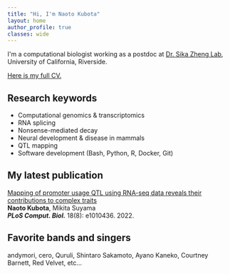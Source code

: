 ```yaml
---
title: "Hi, I'm Naoto Kubota"
layout: home
author_profile: true
classes: wide
---
```


I'm a computational biologist working as a postdoc at [Dr. Sika Zheng Lab](https://zhenglab.ucr.edu/index.htm), University of California, Riverside.

[Here is my full CV.](https://drive.google.com/file/d/1pbPcLWUZR21FRXuJK3W9tI8TyX7vHvvb/view?usp=share_link)

## Research keywords

- Computational genomics & transcriptomics
- RNA splicing
- Nonsense-mediated decay
- Neural development & disease in mammals
- QTL mapping
- Software development (Bash, Python, R, Docker, Git)

## My latest publication

[Mapping of promoter usage QTL using RNA-seq data reveals their contributions to complex traits](https://journals.plos.org/ploscompbiol/article?id=10.1371/journal.pcbi.1010436)</br>
**Naoto Kubota**, Mikita Suyama</br>
_**PLoS Comput. Biol.**_ 18(8): e1010436. 2022.

## Favorite bands and singers

andymori, cero, Quruli, Shintaro Sakamoto, Ayano Kaneko, Courtney Barnett, Red Velvet, etc...
